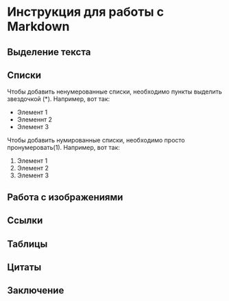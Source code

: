 # Инструкция для работы с Markdown

## Выделение текста

## Списки

Чтобы добавить ненумерованные списки, необходимо пункты выделить звездочкой (*). Например, вот так:
* Элемент 1
* Элеменнт 2
* Элемент 3

Чтобы добавить нумированные списки, необходимо просто пронумеровать(1). Например, вот так:
1. Элемент 1
2. Элемент 2
3. Элемент 3

## Работа с изображениями

## Ссылки

## Таблицы

## Цитаты

## Заключение

